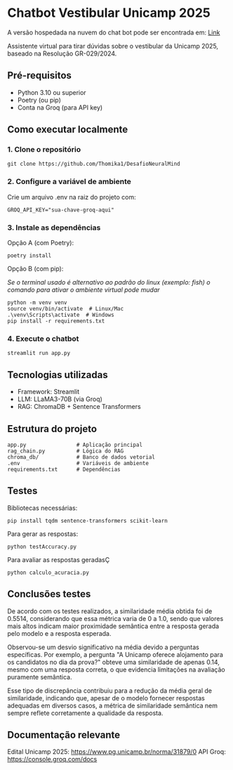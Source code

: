 # Chatbot Vestibular Unicamp 2025

A versão hospedada na nuvem do chat bot pode ser encontrada em: [Link](https://desafionm.streamlit.app/)

Assistente virtual para tirar dúvidas sobre o vestibular da Unicamp 2025, baseado na Resolução GR-029/2024.

## Pré-requisitos

- Python 3.10 ou superior
- Poetry (ou pip)
- Conta na Groq (para API key)

## Como executar localmente

### 1. Clone o repositório
```
git clone https://github.com/Thomika1/DesafioNeuralMind
```

### 2. Configure a variável de ambiente
Crie um arquivo .env na raiz do projeto com:

```
GROQ_API_KEY="sua-chave-groq-aqui"
```
### 3. Instale as dependências
Opção A (com Poetry):
```
poetry install
```
Opção B (com pip):

*Se o terminal usado é alternativo ao padrão do linux (exemplo: fish) o comando para ativar o ambiente virtual pode mudar*
```
python -m venv venv
source venv/bin/activate  # Linux/Mac
.\venv\Scripts\activate  # Windows
pip install -r requirements.txt
```
### 4. Execute o chatbot
```
streamlit run app.py
```
## Tecnologias utilizadas

- Framework: Streamlit
- LLM: LLaMA3-70B (via Groq)
- RAG: ChromaDB + Sentence Transformers

## Estrutura do projeto
```
app.py                # Aplicação principal
rag_chain.py          # Lógica do RAG
chroma_db/            # Banco de dados vetorial
.env                  # Variáveis de ambiente
requirements.txt      # Dependências
```

## Testes

Bibliotecas necessárias:
```
pip install tqdm sentence-transformers scikit-learn
```
Para gerar as respostas:
```
python testAccuracy.py
```
Para avaliar as respostas geradasÇ
```
python calculo_acuracia.py
```

## Conclusões testes
De acordo com os testes realizados, a similaridade média obtida foi de 0.5514, considerando que essa métrica varia de 0 a 1.0, sendo que valores mais altos indicam maior proximidade semântica entre a resposta gerada pelo modelo e a resposta esperada.

Observou-se um desvio significativo na média devido a perguntas específicas. Por exemplo, a pergunta "A Unicamp oferece alojamento para os candidatos no dia da prova?" obteve uma similaridade de apenas 0.14, mesmo com uma resposta correta, o que evidencia limitações na avaliação puramente semântica.

Esse tipo de discrepância contribuiu para a redução da média geral de similaridade, indicando que, apesar de o modelo fornecer respostas adequadas em diversos casos, a métrica de similaridade semântica nem sempre reflete corretamente a qualidade da resposta.

## Documentação relevante
Edital Unicamp 2025: https://www.pg.unicamp.br/norma/31879/0
API Groq: https://console.groq.com/docs
